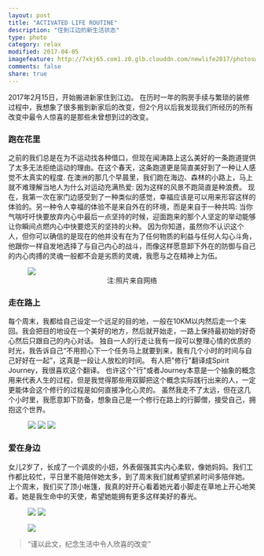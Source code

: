 ```yaml
---
layout: post
title: "ACTIVATED LIFE ROUTINE"
description: "住到江边的新生活状态"
type: photo
category: relax
modified: 2017-04-05
imagefeature: http://7xkj65.com1.z0.glb.clouddn.com/newlife2017/photoswentao-sakura-lane2.jpg?imageMogr2/thumbnail/!100p
comments: false
share: true
---
```



2017年2月15日，开始搬进新家住到江边。
在历时一年的购房手续与繁琐的装修过程中，我想象了很多搬到新家后的改变，但2个月以后我发现我们所经历的所有改变中最令人惊喜的是那些未曾想到过的改变。


### 跑在花里

之前的我们总是在为不运动找各种借口，但现在闻涛路上这么美好的一条跑道提供了太多无法拒绝运动的理由。在这个春天，这条跑道更是简直美好到了一种让人感觉不太真实的程度.
在澳洲的那几个早晨里，我们跑在海边、森林的小路上，马上就不难理解当地人为什么对运动充满热爱: 因为这样的风景不跑简直是种浪费。
现在，我第一次在家门边感受到了一种类似的感觉，幸福应该是可以用来形容这样的体验的。另一种令人幸福的体验不是来自外在的环境，而是来自于一种共鸣: 当你气喘吁吁快要放弃内心中最后一点坚持的时候，迎面跑来的那个人坚定的举动能够让你瞬间点燃内心中快要熄灭的坚持的火种。
因为你知道，虽然你不认识这个人，但你可以确信的是现在的他并没有在为了任何物质的利益与任何人勾心斗角，他跟你一样自发地选择了与自己内心的战斗，而像这样愿意卸下外在的防御与自己的内心肉搏的灵魂一般都不会是劣质的灵魂，我愿与之在精神上为伍。

<figure>
	<a href="http://7xkj65.com1.z0.glb.clouddn.com/newlife2017/photoswentao-sakura-lane2.jpg?imageMogr2/thumbnail/!100p"><img src="http://7xkj65.com1.z0.glb.clouddn.com/newlife2017/photoswentao-sakura-lane2.jpg?imageMogr2/thumbnail/!100p"></a>
	<center>注:照片来自网络</center>
</figure>

### 走在路上

每个周末，我都给自己设定一个远足的目的地，一般在10KM以内然后走一个来回。我会把目的地设在一个美好的地方，然后就开始走，一路上保持最初始的好奇心然后只跟自己的内心对话。
独自一人的行走让我有一段可以整理心情的优质的时光，我告诉自己“不用担心下一个任务马上就要到来，我有几个小时的时间与自己好好在一起”，这真是一段让人放松的时间。
有人把"修行"翻译成Spirit Journey，我很喜欢这个翻译。
也许这个"行"或者Journey本意是一个抽象的概念用来代表人生的过程，但是我觉得那些用双脚把这个概念实际践行出来的人，一定更能体会这个修行的过程是如何直接净化心灵的。
虽然我走不了太远，但在这几个小时里，我愿意卸下防备，想象自己是一个修行在路上的行脚僧，接受自己，拥抱这个世界。

<figure class="third">
	<a href="http://7xkj65.com1.z0.glb.clouddn.com/newlife2017/photosIMG_5727.PNG"><img src="http://7xkj65.com1.z0.glb.clouddn.com/newlife2017/photosIMG_5727.PNG?imageMogr2/thumbnail/!80p"></a>
	<a href="http://7xkj65.com1.z0.glb.clouddn.com/newlife2017/photosIMG_6055.PNG"><img src="http://7xkj65.com1.z0.glb.clouddn.com/newlife2017/photosIMG_6055.PNG?imageMogr2/thumbnail/!80p"></a>
	<a href="http://7xkj65.com1.z0.glb.clouddn.com/newlife2017/photosIMG_5855.PNG"><img src="http://7xkj65.com1.z0.glb.clouddn.com/newlife2017/photosIMG_5855.PNG?imageMogr2/thumbnail/!80p"></a>
</figure>


### 爱在身边

女儿2岁了，长成了一个调皮的小妞，外表倔强其实内心柔软，像她妈妈。我们工作都比较忙，平日里不能陪伴她太多，到了周末我们就希望抓紧时间多陪伴她。
上个周末，我们买了顶小帐篷，我真的好开心看着她光着小脚走在草地上开心地笑着。她是我生命中的天使，希望她能拥有更多这样美好的春光。

<figure class="half">
	<a href="http://7xkj65.com1.z0.glb.clouddn.com/newlife2017/photosFullSizeRender%203.jpg"><img src="http://7xkj65.com1.z0.glb.clouddn.com/newlife2017/photosFullSizeRender%203.jpg?imageMogr2/thumbnail/!80p"></a>
	<a href="http://7xkj65.com1.z0.glb.clouddn.com/newlife2017/photosFullSizeRender%202.jpg"><img src="http://7xkj65.com1.z0.glb.clouddn.com/newlife2017/photosFullSizeRender%202.jpg?imageMogr2/thumbnail/!80p"></a>
</figure>

<figure>
	<a href="http://7xkj65.com1.z0.glb.clouddn.com/newlife2017/photosIMG_5190.jpg"><img src="http://7xkj65.com1.z0.glb.clouddn.com/newlife2017/photosIMG_5190.jpg?imageMogr2/thumbnail/!80p"></a>
</figure>

> “谨以此文，纪念生活中令人欣喜的改变”
